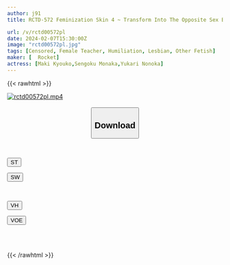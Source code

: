 ```yaml
---
author: j91
title: RCTD-572 Feminization Skin 4 ~ Transform Into The Opposite Sex By Wearing Skin ~ Girls’ School Edition

url: /v/rctd00572pl
date: 2024-02-07T15:30:00Z
image: "rctd00572pl.jpg"
tags: [Censored, Female Teacher, Humiliation, Lesbian, Other Fetish]
maker: [  Rocket]
actress: [Maki Kyouko,Sengoku Monaka,Yukari Nonoka]
---
```



{{< rawhtml >}}

<div class="video" data-videoid="op1pM0OAZehJeLj">
    <a href="javascript:;">
        <img src="/v/rctd00572pl/rctd00572pl.jpg" width="WIDTH" height="HEIGHT" alt="rctd00572pl.mp4" loading="lazy">
    </a>
</div>

<script type="text/javascript" src="https://j91.asia/asset/on-demand-st.js"></script>

<br>
  <link rel="stylesheet" href="https://j91.asia/asset/bs5.css">
  
  <center>
  <button class="btn btn-primary" type="button" data-bs-toggle="collapse" data-bs-target=".multi-collapse" aria-expanded="false" aria-controls="multiCollapseExample1 multiCollapseExample2"><h2>Download</h2></button></center>
</p>
<div class="row">
  <div class="col">
    <div class="collapse multi-collapse" id="multiCollapseExample1">
      <div class="card card-body">
	      	      <br>
<div class="buttons">  
<p><a href="https://streamtape.to/v/op1pM0OAZehJeLj" target="_blank"><button class="btn-hover color-3"><i class="fa fa-download"></i> ST</button></a></p>
<p><a href="https://cdnwish.com/q0mcasll337e" target="_blank"><button class="btn-hover color-2"><i class="fa fa-download"></i> SW</button></a></p></div>
    </div>
  </div>
</div>
  <div class="col">
    <div class="collapse multi-collapse" id="multiCollapseExample2">
      <div class="card card-body">
	      <br>
<div class="buttons">
<p><a href="https://vidhidepro.com/f/yqwt45100sgs" target="_blank"><button class="btn-hover color-9"><i class="fa fa-download"></i> VH</button></a></p>
<p><a href="https://voe.sx/9z2wzumcylyi"><button class="btn-hover color-8"><i class="fa fa-download"></i> VOE</button></a></p></div>
<br><br>
      </div>
    </div>
  </div>
</div>

{{< /rawhtml >}}